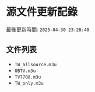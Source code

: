 # 源文件更新記錄

最後更新時間: `2025-04-30 23:28:40`

## 文件列表
- `TW_allsource.m3u`
- `UBTV.m3u`
- `TV7708.m3u`
- `TW_only.m3u`
